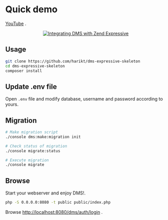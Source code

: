 # Quick demo

[YouTube](https://www.youtube.com/watch?v=hMtGHVgYhmE) .

<p align="center">
    <a href="https://www.youtube.com/watch?v=hMtGHVgYhmE">
        <img src="https://img.youtube.com/vi/hMtGHVgYhmE/0.jpg" alt="Integrating DMS with Zend Expressive" />
    </a>
</p>

## Usage

```bash
git clone https://github.com/harikt/dms-expressive-skeleton
cd dms-expressive-skeleton
composer install
```

## Update .env file

Open `.env` file and modify database, username and password according to yours.


## Migration


```bash
# Make migration script
./console dms:make:migration init

# Check status of migration
./console migrate:status

# Execute migration
./console migrate
```

## Browse

Start your webserver and enjoy DMS!.

```bash
php -S 0.0.0.0:8080 -t public public/index.php
```

Browse [http://localhost:8080/dms/auth/login](http://localhost:8080/dms/auth/login) .
